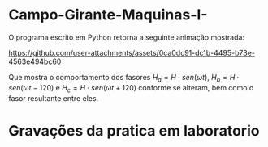 # Campo-Girante-Maquinas-I-

O programa escrito em Python retorna a seguinte animação mostrada:

https://github.com/user-attachments/assets/0ca0dc91-dc1b-4495-b73e-4563e494bc60

Que mostra o comportamento dos fasores $H_a =H\cdot sen(\omega t)$, $H_b =H\cdot sen(\omega t - 120)$ e $H_c =H\cdot sen(\omega t + 120)$ conforme se alteram, bem como o fasor resultante entre eles.

# Gravações da pratica em laboratorio


